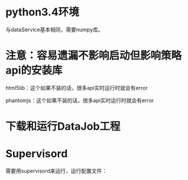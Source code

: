# python3.4环境

与dataService基本相同，需要numpy库。



# 注意：容易遗漏不影响启动但影响策略api的安装库

html5lib：这个如果不装的话，很多api实时运行时就会有error

phantomjs：这个如果不装的话，很多api实时运行时就会有error

# 下载和运行DataJob工程

# Supervisord

需要用supervisord来运行，运行配置文件：

```

```



